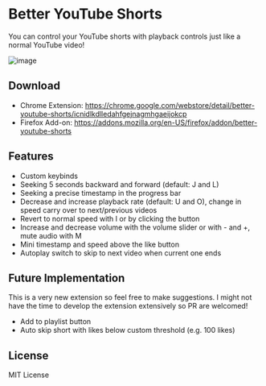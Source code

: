 # Better YouTube Shorts

You can control your YouTube shorts with playback controls just like a normal YouTube video!

![image](https://user-images.githubusercontent.com/80070435/219866071-c1f8417b-926a-4612-bb94-a1286c3b807c.png)

## Download

* Chrome Extension: https://chrome.google.com/webstore/detail/better-youtube-shorts/icnidlkdlledahfgejnagmhgaeijokcp
* Firefox Add-on: https://addons.mozilla.org/en-US/firefox/addon/better-youtube-shorts

## Features
* Custom keybinds
* Seeking 5 seconds backward and forward (default: J and L)
* Seeking a precise timestamp in the progress bar
* Decrease and increase playback rate (default: U and O), change in speed carry over to next/previous videos
* Revert to normal speed with I or by clicking the button
* Increase and decrease volume with the volume slider or with - and +, mute audio with M
* Mini timestamp and speed above the like button
* Autoplay switch to skip to next video when current one ends

## Future Implementation
This is a very new extension so feel free to make suggestions. I might not have the time to develop the extension extensively so PR are welcomed!

* Add to playlist button
* Auto skip short with likes below custom threshold (e.g. 100 likes)

## License

MIT License
